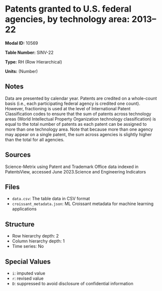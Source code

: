 # Patents granted to U.S. federal agencies, by technology area: 2013–22

**Modal ID:** 10569

**Table Number:** SINV-22

**Type:** RH (Row Hierarchical)

**Units:** (Number)

## Notes

Data are presented by calendar year. Patents are credited on a whole-count basis (i.e., each participating federal agency is credited one count). However, fractioning is used at the level of International Patent Classification codes to ensure that the sum of patents across technology areas (World Intellectual Property Organization technology classification) is equal to the total number of patents as each patent can be assigned to more than one technology area. Note that because more than one agency may appear on a single patent, the sum across agencies is slightly higher than the total for all agencies.

## Sources

Science-Metrix using Patent and Trademark Office data indexed in PatentsView, accessed June 2023.Science and Engineering Indicators

## Files

- `data.csv`: The table data in CSV format
- `croissant_metadata.json`: ML Croissant metadata for machine learning applications

## Structure

- Row hierarchy depth: 2
- Column hierarchy depth: 1
- Time series: No

## Special Values

- `i`: imputed value
- `r`: revised value
- `D`: suppressed to avoid disclosure of confidential information
